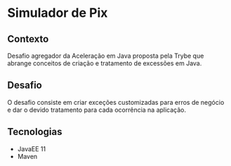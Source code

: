 # Simulador de Pix

## Contexto

Desafio agregador da Aceleração em Java proposta pela Trybe que abrange conceitos de criação e tratamento de excessões em Java.

## Desafio

O desafio consiste em criar exceções customizadas para erros de negócio e dar o devido tratamento para cada ocorrência na aplicação.

## Tecnologias

- JavaEE 11
- Maven
